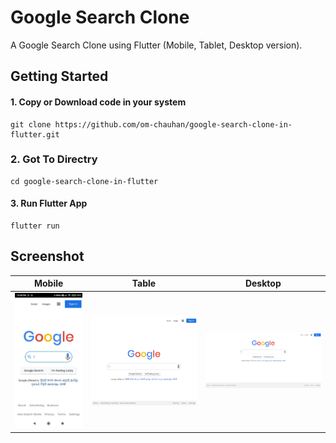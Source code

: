 # Google Search Clone

A Google Search Clone using Flutter (Mobile, Tablet, Desktop version).

## Getting Started

#### 1. Copy or Download code in your system 

```
git clone https://github.com/om-chauhan/google-search-clone-in-flutter.git 
```

### 2. Got To Directry
```
cd google-search-clone-in-flutter
```
#### 3. Run Flutter App

```
flutter run
```

## Screenshot
| Mobile        | Table           | Desktop  |
| :-------------: |:-------------:| :-----:|
| ![Google Search Clone](/screenshot/mobile.jpg)     | ![Google Search Clone](/screenshot/tablet.png) | ![Google Search Clone](/screenshot/desktop.png) |


